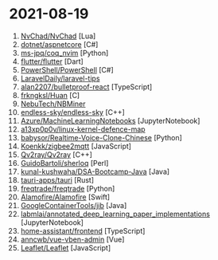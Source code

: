 # 2021-08-19

1. [NvChad/NvChad](https://github.com/NvChad/NvChad "An attempt to make neovim cli as functional as an IDE while being very beautiful , blazing fast.") [Lua]
2. [dotnet/aspnetcore](https://github.com/dotnet/aspnetcore "ASP.NET Core is a cross-platform .NET framework for building modern cloud-based web applications on Windows, Mac, or Linux.") [C#]
3. [ms-jpq/coq_nvim](https://github.com/ms-jpq/coq_nvim "Fast as FUCK nvim completion. SQLite, concurrent scheduler, hundreds of hours of optimization.") [Python]
4. [flutter/flutter](https://github.com/flutter/flutter "Flutter makes it easy and fast to build beautiful apps for mobile and beyond.") [Dart]
5. [PowerShell/PowerShell](https://github.com/PowerShell/PowerShell "PowerShell for every system!") [C#]
6. [LaravelDaily/laravel-tips](https://github.com/LaravelDaily/laravel-tips "Awesome tips for Laravel") 
7. [alan2207/bulletproof-react](https://github.com/alan2207/bulletproof-react "🛡️ ⚛️ A simple, scalable, and powerful architecture for building production ready React applications.") [TypeScript]
8. [frkngksl/Huan](https://github.com/frkngksl/Huan "Encrypted PE Loader Generator") [C]
9. [NebuTech/NBMiner](https://github.com/NebuTech/NBMiner "NVIDIA & AMD GPU Miner for ETH, RVN, GRIN, BEAM, CFX, ZIL, AE, SERO, ERGO") 
10. [endless-sky/endless-sky](https://github.com/endless-sky/endless-sky "Space exploration, trading, and combat game.") [C++]
11. [Azure/MachineLearningNotebooks](https://github.com/Azure/MachineLearningNotebooks "Python notebooks with ML and deep learning examples with Azure Machine Learning Python SDK | Microsoft") [JupyterNotebook]
12. [a13xp0p0v/linux-kernel-defence-map](https://github.com/a13xp0p0v/linux-kernel-defence-map "Linux Kernel Defence Map shows the relationships between vulnerability classes, exploitation techniques, bug detection mechanisms, and defence technologies") 
13. [babysor/Realtime-Voice-Clone-Chinese](https://github.com/babysor/Realtime-Voice-Clone-Chinese "🚀AI拟声: 5秒内克隆您的声音并生成任意语音内容 Clone a voice in 5 seconds to generate arbitrary speech in real-time") [Python]
14. [Koenkk/zigbee2mqtt](https://github.com/Koenkk/zigbee2mqtt "Zigbee 🐝 to MQTT bridge 🌉, get rid of your proprietary Zigbee bridges 🔨") [JavaScript]
15. [Qv2ray/Qv2ray](https://github.com/Qv2ray/Qv2ray "⭐ Linux / Windows / macOS 跨平台 V2Ray 客户端 | 支持 VMess / VLESS / SSR / Trojan / Trojan-Go / NaiveProxy / HTTP / HTTPS / SOCKS5 | 使用 C++ / Qt 开发 | 可拓展插件式设计 ⭐") [C++]
16. [GuidoBartoli/sherloq](https://github.com/GuidoBartoli/sherloq "An open-source digital image forensic toolset") [Perl]
17. [kunal-kushwaha/DSA-Bootcamp-Java](https://github.com/kunal-kushwaha/DSA-Bootcamp-Java "This repository consists of the code samples, assignments, and the curriculum for the Community Classroom complete Data Structures & Algorithms Java bootcamp.") [Java]
18. [tauri-apps/tauri](https://github.com/tauri-apps/tauri "Build smaller, faster, and more secure desktop applications with a web frontend.") [Rust]
19. [freqtrade/freqtrade](https://github.com/freqtrade/freqtrade "Free, open source crypto trading bot") [Python]
20. [Alamofire/Alamofire](https://github.com/Alamofire/Alamofire "Elegant HTTP Networking in Swift") [Swift]
21. [GoogleContainerTools/jib](https://github.com/GoogleContainerTools/jib "🏗 Build container images for your Java applications.") [Java]
22. [labmlai/annotated_deep_learning_paper_implementations](https://github.com/labmlai/annotated_deep_learning_paper_implementations "🧑‍🏫 Implementations/tutorials of deep learning papers with side-by-side notes 📝; including transformers (original, xl, switch, feedback, vit), optimizers (adam, radam, adabelief), gans(dcgan, cyclegan, stylegan2), 🎮 reinforcement learning (ppo, dqn), capsnet, distillation, etc. 🧠") [JupyterNotebook]
23. [home-assistant/frontend](https://github.com/home-assistant/frontend "🍭 Frontend for Home Assistant") [TypeScript]
24. [anncwb/vue-vben-admin](https://github.com/anncwb/vue-vben-admin "A modern vue admin. It is based on Vue3, vite and TypeScript. It's fast！") [Vue]
25. [Leaflet/Leaflet](https://github.com/Leaflet/Leaflet "🍃 JavaScript library for mobile-friendly interactive maps") [JavaScript]

